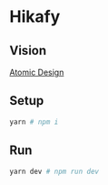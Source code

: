 # Hikafy

## Vision

[Atomic Design](https://danilowoz.com/Atomic-Design-with-React/)

## Setup

```sh
yarn # npm i
```

## Run

```sh
yarn dev # npm run dev
```
